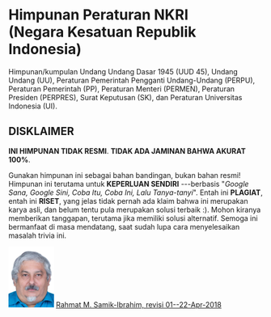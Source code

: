 <h1>Himpunan Peraturan NKRI<br>(Negara Kesatuan Republik Indonesia)</h1>

Himpunan/kumpulan
Undang Undang Dasar 1945 (UUD 45),
Undang Undang (UU),
Peraturan Pemerintah Pengganti Undang-Undang (PERPU),
Peraturan Pemerintah (PP),
Peraturan Menteri (PERMEN),
Peraturan Presiden (PERPRES),
Surat Keputusan (SK), dan
Peraturan Universitas Indonesia (UI).

## DISKLAIMER

<b>INI HIMPUNAN TIDAK RESMI</b>.
<b>TIDAK ADA JAMINAN BAHWA AKURAT 100%</b>.

Gunakan himpunan ini sebagai bahan bandingan, bukan bahan resmi!
Himpunan ini terutama untuk <b>KEPERLUAN SENDIRI</b> ---berbasis 
"<i>Google Sana, Google Sini, Coba Itu, Coba Ini, Lalu Tanya-tanyi</i>".
Entah ini <b>PLAGIAT</b>, entah ini <b>RISET</b>, yang jelas tidak pernah ada klaim bahwa ini merupakan karya asli, 
dan belum tentu pula merupakan solusi terbaik :).
Mohon kiranya memberikan tanggapan, terutama jika memiliki solusi alternatif.
Semoga ini bermanfaat di masa mendatang, saat sudah lupa cara menyelesaikan masalah trivia ini.

<img src="pictures/219.jpg" width="90">
<a href="http://rahmatm.samik-ibrahim.vlsm.org">Rahmat M. Samik-Ibrahim, revisi 
01--22-Apr-2018</a>
